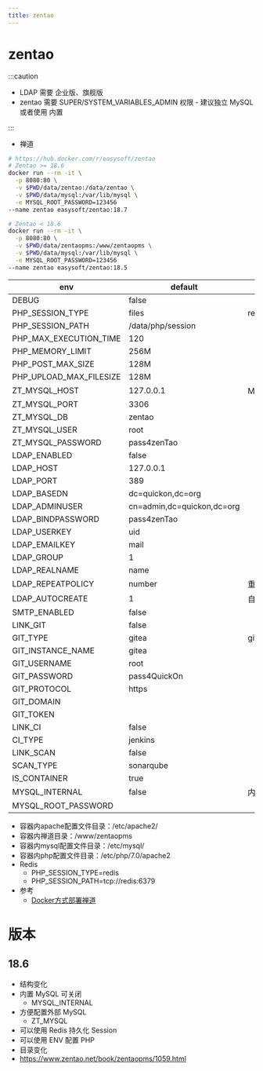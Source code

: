 ```yaml
---
title: zentao
---
```


# zentao

:::caution

- LDAP 需要 企业版、旗舰版
- zentao 需要 SUPER/SYSTEM_VARIABLES_ADMIN 权限 - 建议独立 MySQL 或者使用 内置

:::

- 禅道

```bash
# https://hub.docker.com/r/easysoft/zentao
# Zentao >= 18.6
docker run --rm -it \
  -p 8080:80 \
  -v $PWD/data/zentao:/data/zentao \
  -v $PWD/data/mysql:/var/lib/mysql \
  -e MYSQL_ROOT_PASSWORD=123456
--name zentao easysoft/zentao:18.7

# Zentao < 18.6
docker run --rm -it \
  -p 8080:80 \
  -v $PWD/data/zentaopms:/www/zentaopms \
  -v $PWD/data/mysql:/var/lib/mysql \
  -e MYSQL_ROOT_PASSWORD=123456
--name zentao easysoft/zentao:18.5
```

| env                     | default                    | note              |
| ----------------------- | -------------------------- | ----------------- |
| DEBUG                   | false                      |
| PHP_SESSION_TYPE        | files                      | redis/files       |
| PHP_SESSION_PATH        | /data/php/session          |
| PHP_MAX_EXECUTION_TIME  | 120                        |
| PHP_MEMORY_LIMIT        | 256M                       |
| PHP_POST_MAX_SIZE       | 128M                       |
| PHP_UPLOAD_MAX_FILESIZE | 128M                       |
| ZT_MYSQL_HOST           | 127.0.0.1                  | MySQL 连接信息    |
| ZT_MYSQL_PORT           | 3306                       |
| ZT_MYSQL_DB             | zentao                     |
| ZT_MYSQL_USER           | root                       |
| ZT_MYSQL_PASSWORD       | pass4zenTao                |
| LDAP_ENABLED            | false                      |
| LDAP_HOST               | 127.0.0.1                  |
| LDAP_PORT               | 389                        |
| LDAP_BASEDN             | dc=quickon,dc=org          |
| LDAP_ADMINUSER          | cn=admin,dc=quickon,dc=org |
| LDAP_BINDPASSWORD       | pass4zenTao                |
| LDAP_USERKEY            | uid                        |
| LDAP_EMAILKEY           | mail                       |
| LDAP_GROUP              | 1                          |
| LDAP_REALNAME           | name                       |
| LDAP_REPEATPOLICY       | number                     | 重名策略          |
| LDAP_AUTOCREATE         | 1                          | 自动创建用户      |
| SMTP_ENABLED            | false                      |
| LINK_GIT                | false                      |
| GIT_TYPE                | gitea                      | gitea/gogs/gitlab |
| GIT_INSTANCE_NAME       | gitea                      |
| GIT_USERNAME            | root                       |
| GIT_PASSWORD            | pass4QuickOn               |
| GIT_PROTOCOL            | https                      |
| GIT_DOMAIN              |
| GIT_TOKEN               |
| LINK_CI                 | false                      |
| CI_TYPE                 | jenkins                    |
| LINK_SCAN               | false                      |
| SCAN_TYPE               | sonarqube                  |
| IS_CONTAINER            | true                       |
| MYSQL_INTERNAL          | false                      | 内置 MySQL        |
| MYSQL_ROOT_PASSWORD     |

- 容器内apache配置文件目录：/etc/apache2/
- 容器内禅道目录：/www/zentaopms
- 容器内mysql配置文件目录：/etc/mysql/
- 容器内php配置文件目录：/etc/php/7.0/apache2
- Redis
  - PHP_SESSION_TYPE=redis
  - PHP_SESSION_PATH=tcp://redis:6379
- 参考
  - [Docker方式部署禅道](https://www.zentao.net/book/zentaopms/405.html)

# 版本

## 18.6

- 结构变化
- 内置 MySQL 可关闭
  - MYSQL_INTERNAL
- 方便配置外部 MySQL
  - ZT_MYSQL
- 可以使用 Redis 持久化 Session
- 可以使用 ENV 配置 PHP
- 目录变化
- https://www.zentao.net/book/zentaopms/1059.html
